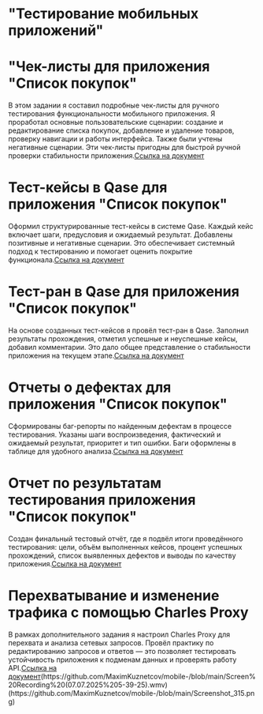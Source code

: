 # "Тестирование мобильных приложений"

# "Чек-листы для приложения "Список покупок"
В этом задании я составил подробные чек-листы для ручного тестирования функциональности мобильного приложения. Я проработал основные пользовательские сценарии: создание и редактирование списка покупок, добавление и удаление товаров, проверку навигации и работы интерфейса. Также были учтены негативные сценарии. Эти чек-листы пригодны для быстрой ручной проверки стабильности приложения.[Ссылка на документ](https://docs.google.com/spreadsheets/d/1OdqdK4xXMydf6xduZDHsX8gk9DIWMsMswf99KDA7RjY/edit?gid=1507277717#gid=1507277717)

# Тест-кейсы в Qase для приложения "Список покупок"
Оформил структурированные тест-кейсы в системе Qase. Каждый кейс включает шаги, предусловия и ожидаемый результат. Добавлены позитивные и негативные сценарии. Это обеспечивает системный подход к тестированию и помогает оценить покрытие функционала.[Ссылка на документ](https://github.com/MaximKuznetcov/mobile-/blob/main/Test_Cases_for_%20shopping_list.pdf)

# Тест-ран в Qase для приложения "Список покупок"
На основе созданных тест-кейсов я провёл тест-ран в Qase. Заполнил результаты прохождения, отметил успешные и неуспешные кейсы, добавил комментарии. Это дало общее представление о стабильности приложения на текущем этапе.[Ссылка на документ](https://github.com/MaximKuznetcov/mobile-/blob/main/%D0%A2%D0%B5%D1%81%D1%82_%D1%80%D0%B0%D0%BD_%D0%B2_Qase.pdf)

# Отчеты о дефектах для приложения "Список покупок"
Сформированы баг-репорты по найденным дефектам в процессе тестирования. Указаны шаги воспроизведения, фактический и ожидаемый результат, приоритет и тип ошибки. Баги оформлены в таблице для удобного анализа.[Ссылка на документ](https://github.com/MaximKuznetcov/mobile-/blob/main/%D0%9E%D1%82%D1%87%D0%B5%D1%82%D1%8B_%D0%BE_%D0%B4%D0%B5%D1%84%D0%B5%D0%BA%D1%82%D0%B0%D1%85_%D0%B2_XLSX.xlsx)

# Отчет по результатам тестирования приложения "Список покупок"
Создан финальный тестовый отчёт, где я подвёл итоги проведённого тестирования: цели, объём выполненных кейсов, процент успешных прохождений, список выявленных дефектов и выводы по качеству приложения.[Ссылка на документ](https://github.com/MaximKuznetcov/mobile-/blob/main/Test%20Summary%20Report.docx)

# Перехватывание и изменение трафика с помощью Charles Proxy
В рамках дополнительного задания я настроил Charles Proxy для перехвата и анализа сетевых запросов. Провёл практику по редактированию запросов и ответов — это позволяет тестировать устойчивость приложения к подменам данных и проверять работу API.[Ссылка на документ](https://github.com/MaximKuznetcov/mobile-/blob/main/Screen%20Recording%20(07.07.2025%2014-15-22).wmv)(https://github.com/MaximKuznetcov/mobile-/blob/main/Screen%20Recording%20(07.07.2025%205-39-25).wmv)(https://github.com/MaximKuznetcov/mobile-/blob/main/Screenshot_315.png)
